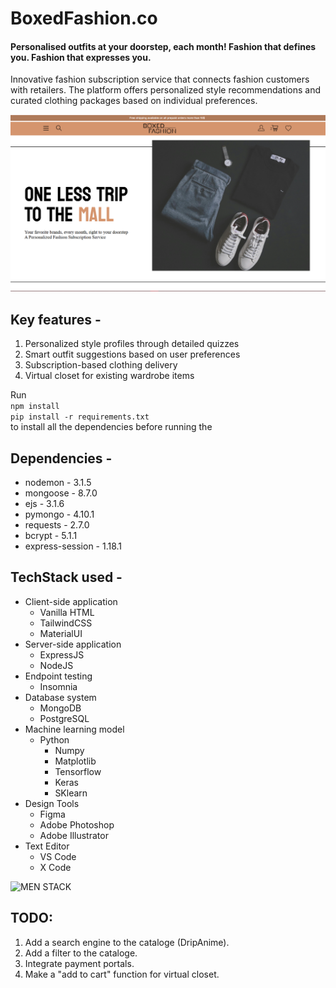 # BoxedFashion.co
#### Personalised outfits at your doorstep, each month! Fashion that defines you. Fashion that expresses you.

Innovative fashion subscription service that connects fashion customers with retailers. The platform offers personalized style recommendations and curated clothing packages based on individual preferences.

![screenshot](./ss.png)

## Key features -
1. Personalized style profiles through detailed quizzes
2. Smart outfit suggestions based on user preferences
3. Subscription-based clothing delivery
4. Virtual closet for existing wardrobe items  

Run   
```npm install```    
```pip install -r requirements.txt```   
to install all the dependencies before running the 

## Dependencies - 
- nodemon - 3.1.5
- mongoose - 8.7.0
- ejs - 3.1.6
- pymongo - 4.10.1
- requests - 2.7.0
- bcrypt - 5.1.1
- express-session - 1.18.1

## TechStack used -

- Client-side application
    - Vanilla HTML
    - TailwindCSS
    - MaterialUI
- Server-side application
    - ExpressJS
    - NodeJS
- Endpoint testing
    - Insomnia
- Database system
    - MongoDB
    - PostgreSQL
- Machine learning model
    - Python
        - Numpy
        - Matplotlib
        - Tensorflow
        - Keras
        - SKlearn
- Design Tools
    - Figma
    - Adobe Photoshop
    - Adobe Illustrator
- Text Editor
    - VS Code
    - X Code

![MEN STACK](./assets/menstackcropped1.png)


## TODO:

1. Add a search engine to the cataloge (DripAnime).
1. Add a filter to the cataloge.
1. Integrate payment portals.
1. Make a "add to cart" function for virtual closet.